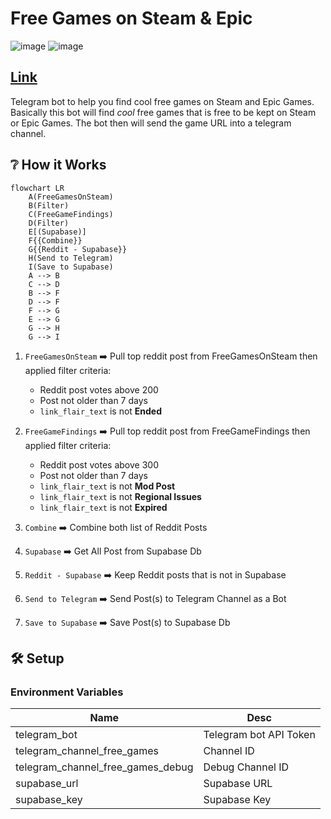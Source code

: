 # Free Games on Steam & Epic
![image](https://img.shields.io/badge/Telegram-2CA5E0?style=for-the-badge&logo=telegram&logoColor=white)
![image](https://img.shields.io/badge/Go-00ADD8?style=for-the-badge&logo=go&logoColor=white)

## [Link](https://t.me/free_games_on_steam)

Telegram bot to help you find cool free games on Steam and Epic Games. 
Basically this bot will find _cool_ free games that is free to be kept on Steam or Epic Games. 
The bot then will send the game URL into a telegram channel.

## ❔ How it Works
```mermaid
flowchart LR
    A(FreeGamesOnSteam)
    B(Filter)
    C(FreeGameFindings)
    D(Filter)
    E[(Supabase)]
    F{{Combine}}
    G{{Reddit - Supabase}}
    H(Send to Telegram)
    I(Save to Supabase)
    A --> B
    C --> D
    B --> F
    D --> F
    F --> G
    E --> G
    G --> H
    G --> I
```

1. `FreeGamesOnSteam` ➡️ Pull top reddit post from FreeGamesOnSteam then applied filter criteria:
    - Reddit post votes above 200
    - Post not older than 7 days
    - `link_flair_text` is not **Ended**
   
2. `FreeGameFindings` ➡️ Pull top reddit post from FreeGameFindings then applied filter criteria:
   - Reddit post votes above 300
   - Post not older than 7 days
   - `link_flair_text` is not **Mod Post**
   - `link_flair_text` is not **Regional Issues**
   - `link_flair_text` is not **Expired**
   
3. `Combine` ➡️ Combine both list of Reddit Posts

4. `Supabase` ➡️ Get All Post from Supabase Db

5. `Reddit - Supabase` ➡️ Keep Reddit posts that is not in Supabase

6. `Send to Telegram` ➡️ Send Post(s) to Telegram Channel as a Bot

7. `Save to Supabase` ➡️ Save Post(s) to Supabase Db


## 🛠️ Setup
### Environment Variables
| Name                              | Desc                   |
|-----------------------------------|------------------------|
| telegram_bot                      | Telegram bot API Token |
| telegram_channel_free_games       | Channel ID             |
| telegram_channel_free_games_debug | Debug Channel ID       |
| supabase_url                      | Supabase URL           |
| supabase_key                      | Supabase Key           |
